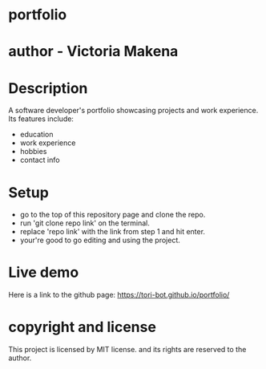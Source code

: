 # portfolio
# author - Victoria Makena

# Description
A software developer's portfolio showcasing projects and work experience.
Its features include:
* education
* work experience
* hobbies
* contact info
# Setup
* go to the top of this repository page and clone the repo.
* run 'git clone repo link' on the terminal.
* replace 'repo link' with the link from step 1 and hit enter.
* your're good to go editing and using the project.
# Live demo
Here is a link to the github page: 
https://tori-bot.github.io/portfolio/
# copyright and license
This project is licensed by MIT license.
and its rights are reserved to the author.
